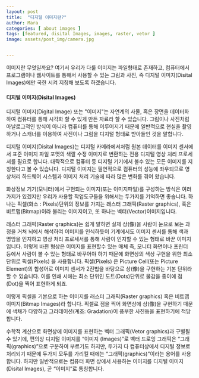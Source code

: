 ```yaml
---
layout: post
title:  "디지털 이미지란?"
author: Mara
categories: [ about images ]
tags: [featured, disital Images, images, raster, vetor ]
image: assets/post_img/camera.jpg


---
```

이미지란 무엇일까요? 여기서 우리가 다룰 이미지는 파일형태로 존재하고, 컴퓨터에서 프로그램이나 웹사이트를 통해서 사용할 수 있는 그림과 사진, 즉 디지털 이미지(Disital Images)에만 국한 시켜 지칭해 보도록 하겠습니다.

#### 디지털 이미지(Disital Images)
디지털 이미지(Digital Image) 또는 "이미지"는 자연계의 사물, 혹은 장면을 데이터화 하여 컴퓨터를 통해 시각화 할 수 있게 만든 자료라 할 수 있습니다. 그림이나 사진처럼 아날로그적인 방식이 아니라 컴퓨터를 통해 이루어지기 때문에 일반적으로 현실을 촬영하거나 스캐너를 이용하여 사진이나 그림을 디지털 형태로 받아들인 것을 말합니다.

디지털 이미지(Disital Images)는 디지털 카메라에서처럼 원본 데이터를 이미지 센서에서 표준 이미지 파일 포맷의 색깔 수정 이미지로 변환하는 전용 디지털 영상 처리 프로세서를 필요로 합니다. 대략적으로 컴퓨터 등 디지털 기기에서 볼수 있는 모든 이미지를 지칭한다고 볼 수 있습니다. 디지털 이미지는 필연적으로 컴퓨터의 성능에 좌우되므로 영상처리 하드웨어 시스템과 이미지 처리 기술에 따라 많은 변화를 겪어 왔습니다.

화상정보 기기(모니터)에서 구현되는 이미지(또는 이미지파일)를 구성하는 방식은 여러가지가 있겠지만 우리가 사용할 작업도구들을 위해서는 두가지를 기억하면 좋습니다. 하나는 픽셀(화소 : Pixels)단위의 정보를 가지는 래스터 그래픽(Raster graphics), 혹은 비트맵(Bitmap)이라 불리는 이미지이고, 또 하나는 벡터(Vector)이미지입니다.

래스터 그래픽(Raster graphics)는 쉽게 말하면 실제 상(像)을 사람이 눈으로 보는 과정을 거쳐 뇌에서 해석하여 이미지를 인식하듯이 기계에서도 이미지 센서를 통해 색과 명암을 인지하고 영상 처리 프로세서를 통해 사람이 인지할 수 있는 형태로 바꾼 이미지입니다. 이렇게 바뀐 형상은 이미지를 표현할수 있는 매체 즉, 모니터 화면이나 프린터 등에서 사람이 볼 수 있는 형태로 바꾸어야 하기 때문에 화면상의 색상 구현을 위한 최소 단위로 픽셀(Pixels) 을 사용합니다. 픽셀(Pixels) 은 Picture Cell(또는 Picture Element)의 합성어로 이미지 센서가 2진법을 바탕으로 상(像)을 구현하는 기본 단위라 할 수 있습니다.  이를 인쇄 시에는 최소 단위인 도트(Dots)단위로 물감을 종이에 점(Dot)을 찍어 표현하게 되죠.

이렇게 픽셀을 기본으로 하는 이미지를 래스터 그래픽(Raster graphics) 혹은 비트맵 이미지(Bitmap Images)라 합니다. 픽셀로 점을 찍어 화면상에 상(像)을 구현하기 때문에 색채가 다양하고 그라데이션(계조: Gradation)이 풍부한 사진등을 표현하기에 적당합니다.

수학적 계산으로 화면상에 이미지를 표현하는 벡터 그래픽(Vetor graphics)과 구별될 수 있기에, 편의상 디지털 이미지를 “이미지 (Images)”로 벡터 드로잉 그래픽은 “그래픽(graphics)”으로 구분하여 부르기도 하지만, 두가지 다 컴퓨터상에서 디지털 정보로 처리되기 때문에 두가지 모두를 가리킬 때에는 “그래픽(graphics)”이라는 용어를 사용합니다.
하지만 일반적으로는 컴퓨터 화면 상에서 사용하는 이미지를 디지털 이미지(Disital Images), 곧 “이미지”로 통칭합니다.
